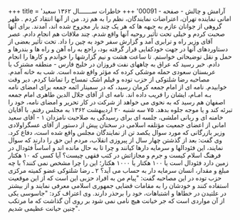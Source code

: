 +++
title = 'آرامش و چالش - صفحه - 00091'
+++
خاطرات ســـــــال ۱۳۶۲ سعید امانی نماینده تهران، اعتراضات نمایندگان، نظم را به هم زد. من از آنها انتقاد کردم . ظهر گروهی از جوانان عازم به جبهه ها که هر یک چند بار مجروح شده اند، آمدند. برای آنها صحبت کردم و خیلی تحت تأثیر روحیه آنها واقع شدم. چند ملاقات هم انجام دادم. عصر آقای وزیر راه و ترابری آمد و گزارش سفر خود به چین را داد. تحت تأثیر بعضی از دستاوردهای آنها در جهت خودکفایی قرار گرفته بود، راجع به راه آهن و راه ها و بندرها و حمل و نقل توضیحاتی خواستم. تا ساعت هشت و نیم گزارشها را خواندم و کارها را انجام دادم. خبر رسید که عراق به چاههای نفت فروزان در خلیج فارس - منطقه مشترک با عربستان سعودی حمله موشکی کرده که مؤثر واقع شده است. شب به خانه آمدم. مصاحبه رضا شلتوکی از حزب توده و فیلم اشک تمساح را تماشا کردم. دیر وقت خوابیدم. نامه ای از امام جمعه کرمان رسید، که در سمینار ائمه جمعه برای امضای نامه بـه امـام، ایشان را فریب داده اند. نامه ای از آقای جلال الدین طاهری امام جمعه اصفهان هم رسید که به نحوی می خواهد از شرکت در کار تحریر و امضای نامه، خود را تبرئه کند و یا موجه جلوه بدهد. ۷۵ سه شنبه ۲۰ اردیبهشت ۱۳۶۲ به مجلس رفتم. با آقایان خامنه ای و ربانی املشی، جلسه ای برای رسیدگی به صلاحیت نامزدان ۱ - آقای سعید امانی از اعضای جمعیت مؤتلفه اسلامی در سخنان پیش از دستور از آقای عسگراولادی وزیر بازرگانی که مورد سوال یکصد تن از نمایندگان مجلس واقع شده است، دفاع کرد. وی گفت: بعد از گذشتن چهار سال از پیروزی انقلاب، مردم این حق را دارند که سوال نمایند، این فئودالها و سرمایه دارها کیانند و چرا تا به حال مانده اند و اساساً فئودال در فرهنگ اسلام کیست و جرم و مجازاتش در کتب فقهی چیست؟ آیا کسی که ۱۰ هکتار زمین دارد فئودال است یا ۱۰۰ هکتار یا ۱۰۰۰ هکتار؛ این را چرا مشخص نمی کنند؟ با چه مبلغ و مقدار، انسان سرمایه دار به حساب می آید؟ ۲ ـ رضا شلتوکی عضو کمیته مرکزی حزب توده در این مصاحبه گفت: "پیام من به افراد حزبی این است که از این موقعیت استفاده کنند و خودشان را به مقامات قضایی جمهوری اسلامی معرفی نمایند و از بیشتر در علتیدن در خطاها و اشتباهات، خود را برحذر دارند. وی اعتراف کرد: "جاسوسی یکی از آن مواردی است که جر خیانت هیچ نامی نمی شود بر روی آن گذاشت که ما مرتکب چنین حیانت عظیمی شدیم".
